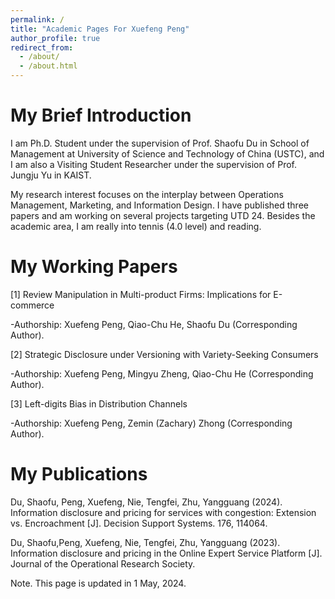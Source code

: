 ```yaml
---
permalink: /
title: "Academic Pages For Xuefeng Peng"
author_profile: true
redirect_from: 
  - /about/
  - /about.html
---
```


My Brief Introduction
======
I am Ph.D. Student under the supervision of Prof. Shaofu Du in School of Management at University of Science and Technology of China (USTC), and I am also a Visiting Student Researcher under the supervision of Prof. Jungju Yu in KAIST. 

My research interest focuses on the interplay between Operations Management, Marketing, and Information Design. I have published three papers and am working on several projects targeting UTD 24. Besides the academic area, I am really into tennis (4.0 level) and reading.

My Working Papers
======
[1] Review Manipulation in Multi-product Firms: Implications for E-commerce

-Authorship: Xuefeng Peng, Qiao-Chu He, Shaofu Du  (Corresponding Author).

[2] Strategic Disclosure under Versioning with Variety-Seeking Consumers

-Authorship: Xuefeng Peng, Mingyu Zheng, Qiao-Chu He (Corresponding Author).

[3] Left-digits Bias in Distribution Channels

-Authorship: Xuefeng Peng, Zemin (Zachary) Zhong (Corresponding Author).


My Publications
======
Du, Shaofu, Peng, Xuefeng, Nie, Tengfei, Zhu, Yangguang (2024). Information disclosure and pricing for services with congestion: Extension vs. Encroachment [J]. Decision Support Systems. 176, 114064. 

Du, Shaofu,Peng, Xuefeng, Nie, Tengfei, Zhu, Yangguang (2023). Information disclosure and pricing in the Online Expert 
Service Platform [J]. Journal of the Operational Research Society.

Note. This page is updated in 1 May, 2024.
